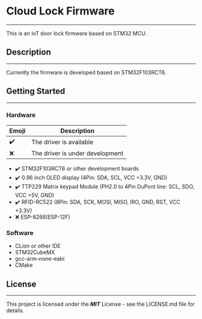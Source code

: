 # Cloud Lock Firmware
***
This is an IoT door lock firmware based on STM32 MCU.

## Description
***
Currently the firmware is developed based on STM32F103RCT6.

## Getting Started
***
### Hardware
| Emoji              | Description             |
|--------------------|-------------------------|
| :heavy_check_mark: | The driver is available |
| :x:                | The driver is under development |

+ :heavy_check_mark: STM32F103RCT6 or other development boards
+ :heavy_check_mark: 0.96 inch OLED display (4Pin: SDA, SCL, VCC +3.3V, GND)
+ :heavy_check_mark: TTP229 Matrix keypad Module (PH2.0 to 4Pin DuPont line: SCL, SDO, VCC +5V, GND)
+ :heavy_check_mark: RFID-RC522 (8Pin: SDA, SCK, MOSI, MISO, IRO, GND, RST, VCC +3.3V)
+ :x: ESP-8266(ESP-12F)

### Software
+ CLion or other IDE
+ STM32CubeMX
+ gcc-arm-none-eabi
+ CMake

## License
***
This project is licensed under the ***MIT*** License - see the LICENSE.md file for details.

